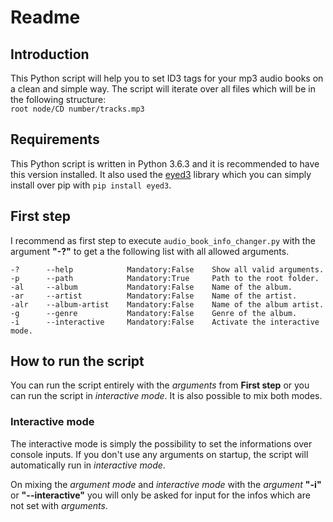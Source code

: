 # Readme

## Introduction
This Python script will help you to set ID3 tags for your mp3 audio books on a clean and simple way. The script will iterate over all files which will be in the following structure:  
`root node/CD number/tracks.mp3`

## Requirements
This Python script is written in Python 3.6.3 and it is recommended to have this version installed. It also used the [eyed3](https://eyed3.readthedocs.io/en/latest/) library which you can simply install over pip with `pip install eyed3`.

## First step
I recommend as first step to execute `audio_book_info_changer.py` with the argument **"-?"** to get a the following list with all allowed arguments.

```
-?      --help            Mandatory:False    Show all valid arguments.
-p      --path            Mandatory:True     Path to the root folder.
-al     --album           Mandatory:False    Name of the album.
-ar     --artist          Mandatory:False    Name of the artist.
-alr    --album-artist    Mandatory:False    Name of the album artist.
-g      --genre           Mandatory:False    Genre of the album.
-i      --interactive     Mandatory:False    Activate the interactive mode.
```

## How to run the script
You can run the script entirely with the *arguments* from **First step** or you can run the script in *interactive mode*. It is also possible to mix both modes.

### Interactive mode
The interactive mode is simply the possibility to set the informations over console inputs. If you don't use any arguments on startup, the script will automatically run in *interactive mode*.

On mixing the *argument mode* and *interactive mode* with the *argument* **"-i"** or **"--interactive"** you will only be asked for input for the infos which are not set with *arguments*.
